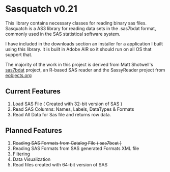 # Sasquatch v0.21 #
This library contains necessary classes for reading binary sas files.  Sasquatch is a AS3 library for reading data sets in the .sas7bdat format, commonly used in the SAS statistical software system.

I have included in the downloads section an installer for a application I built using this library.  It is built in Adobe AIR so it should run on all OS that support that.

The majority of the work in this project is derived from Matt Shotwell's [sas7bdat](https://github.com/BioStatMatt/sas7bdat) project, an R-based SAS reader and the SassyReader project from [eobjects.org](http://sassyreader.eobjects.org)

## Current Features ##
  1. Load SAS File ( Created with 32-bit version of SAS )
  1. Read SAS Columns: Names, Labels, DataTypes & Formats
  1. Read All Data for Sas file and returns row data.

## Planned Features ##
  1. ~~Reading SAS Formats from Catalog File ( sas7bcat )~~
  1. Reading SAS Formats from SAS generated Formats XML file
  1. Filtering
  1. Data Visualization
  1. Read files created with 64-bit version of SAS